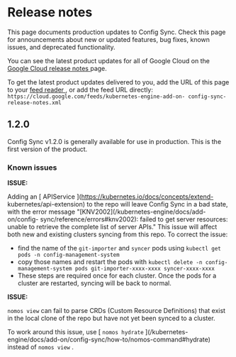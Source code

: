 #  Release notes

This page documents production updates to Config Sync. Check this page for
announcements about new or updated features, bug fixes, known issues, and
deprecated functionality.

You can see the latest product updates for all of Google Cloud on the [ Google
Cloud release notes ](/release-notes) page.

To get the latest product updates delivered to you, add the URL of this page
to your [ feed reader
](https://wikipedia.org/wiki/Comparison_of_feed_aggregators) , or add the feed
URL directly: ` https://cloud.google.com/feeds/kubernetes-engine-add-on-
config-sync-release-notes.xml `

##  1.2.0

Config Sync v1.2.0 is generally available for use in production. This is the
first version of the product.

###  Known issues

**ISSUE:**

Adding an [ APIService ](https://kubernetes.io/docs/concepts/extend-
kubernetes/api-extension) to the repo will leave Config Sync in a bad state,
with the error message "[KNV2002](/kubernetes-engine/docs/add-on/config-
sync/reference/errors#knv2002): failed to get server resources: unable to
retrieve the complete list of server APIs." This issue will affect both new
and existing clusters syncing from this repo. To correct the issue:

* find the name of the ` git-importer ` and ` syncer ` pods using ` kubectl get pods -n config-management-system `
* copy those names and restart the pods with ` kubectl delete -n config-management-system pods git-importer-xxxx-xxxx syncer-xxxx-xxxx `
* These steps are required once for each cluster. 
Once the pods for a cluster are restarted, syncing will be back to normal.

**ISSUE:**

` nomos view ` can fail to parse CRDs (Custom Resource Definitions) that exist
in the local clone of the repo but have not yet been synced to a cluster.

To work around this issue, use [ ` nomos hydrate ` ](/kubernetes-
engine/docs/add-on/config-sync/how-to/nomos-command#hydrate) instead of `
nomos view ` .

